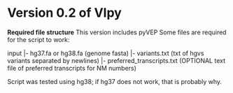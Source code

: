 # Version 0.2 of VIpy

**Required file structure**
This version includes pyVEP
Some files are required for the script to work:

input
  |- hg37.fa or hg38.fa (genome fasta)
  |- variants.txt (txt of hgvs variants separated by newlines)
  |- preferred_transcripts.txt (OPTIONAL text file of preferred transcripts for NM numbers)
  
Script was tested using hg38; if hg37 does not work, that is probably why.
